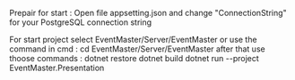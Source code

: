 Prepair for start :
Open file appsetting.json and change "ConnectionString" for your PostgreSQL connection string

For start project select EventMaster/Server/EventMaster or use the command in cmd : 
cd EventMaster/Server/EventMaster
after that use thoose commands :
dotnet restore
dotnet build
dotnet run --project EventMaster.Presentation
